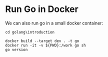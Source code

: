 # Run Go in Docker

We can also run go in a small docker container: <br/>

```
cd golang\introduction

docker build --target dev . -t go
docker run -it -v ${PWD}:/work go sh
go version

```

